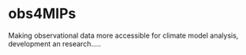 # obs4MIPs
Making observational data more accessible for climate model analysis, development an research.....



